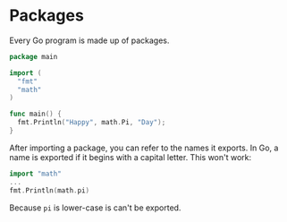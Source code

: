 # Packages

Every Go program is made up of packages.

``` go
package main

import (
  "fmt"
  "math"
)

func main() {
  fmt.Println("Happy", math.Pi, "Day");
}
```

After importing a package, you can refer to the names it exports. In Go, a name is exported if it begins with a capital letter. This won't work:

``` go
import "math"
...
fmt.Println(math.pi)
```

Because `pi` is lower-case is can't be exported.
